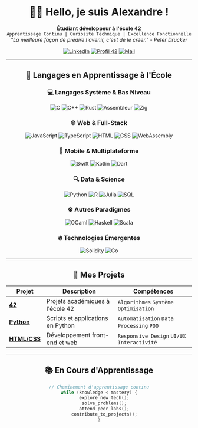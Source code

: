 <div align="center">

# 👨‍💻 Hello, je suis Alexandre !

**Étudiant développeur à l'école 42**  
`Apprentissage Continu | Curiosité Technique | Excellence Fonctionnelle`  
*"La meilleure façon de prédire l'avenir, c'est de le créer." - Peter Drucker*

[![LinkedIn](https://img.shields.io/badge/LinkedIn-Connect-0A66C2?style=flat&logo=linkedin)](https://www.linkedin.com/in/alexandre-alabergere-067a75348)
[![Profil 42](https://img.shields.io/badge/Profil_42-Check_my_status-000000?style=flat&logo=42)](https://profile.intra.42.fr/users/[VOTRE_LOGIN_42])
[![Mail](https://img.shields.io/badge/Email-Contact%20moi-EA4335?style=flat&logo=gmail)](mailto:alexandre.alabergere@gmail.com)

---

## 🌱 Langages en Apprentissage à l'École

### 💻 Langages Système & Bas Niveau
![C](https://img.shields.io/badge/C-En_Apprentissage-00599C?logo=c)
![C++](https://img.shields.io/badge/C++-En_Apprentissage-00599C?logo=cplusplus)
![Rust](https://img.shields.io/badge/Rust-En_Apprentissage-000000?logo=rust)
![Assembleur](https://img.shields.io/badge/Assembleur-En_Apprentissage-000000?logo=assemblyscript)
![Zig](https://img.shields.io/badge/Zig-En_Apprentissage-F7A41D?logo=zig)

### 🌐 Web & Full-Stack
![JavaScript](https://img.shields.io/badge/JavaScript-En_Apprentissage-F7DF1E?logo=javascript)
![TypeScript](https://img.shields.io/badge/TypeScript-En_Apprentissage-3178C6?logo=typescript)
![HTML](https://img.shields.io/badge/HTML-En_Apprentissage-E34F26?logo=html5)
![CSS](https://img.shields.io/badge/CSS-En_Apprentissage-1572B6?logo=css3)
![WebAssembly](https://img.shields.io/badge/WebAssembly-En_Apprentissage-654FF0?logo=webassembly)

### 📱 Mobile & Multiplateforme
![Swift](https://img.shields.io/badge/Swift-En_Apprentissage-F05138?logo=swift)
![Kotlin](https://img.shields.io/badge/Kotlin-En_Apprentissage-7F52FF?logo=kotlin)
![Dart](https://img.shields.io/badge/Dart-En_Apprentissage-0175C2?logo=dart)

### 🔍 Data & Science
![Python](https://img.shields.io/badge/Python-En_Apprentissage-3776AB?logo=python)
![R](https://img.shields.io/badge/R-En_Apprentissage-276DC3?logo=r)
![Julia](https://img.shields.io/badge/Julia-En_Apprentissage-9558B2?logo=julia)
![SQL](https://img.shields.io/badge/SQL-En_Apprentissage-4479A1?logo=postgresql)

### ⚙️ Autres Paradigmes
![OCaml](https://img.shields.io/badge/OCaml-En_Apprentissage-EC6813?logo=ocaml)
![Haskell](https://img.shields.io/badge/Haskell-En_Apprentissage-5D4F85?logo=haskell)
![Scala](https://img.shields.io/badge/Scala-En_Apprentissage-DC322F?logo=scala)

### 🔥 Technologies Émergentes
![Solidity](https://img.shields.io/badge/Solidity-En_Apprentissage-363636?logo=solidity)
![Go](https://img.shields.io/badge/Go-En_Apprentissage-00ADD8?logo=go)

---

## 🚀 Mes Projets 

| Projet | Description | Compétences |
|--------|-------------|-------------|
| **[42](https://github.com/BigDully/PROJET-42)** | Projets académiques à l'école 42 | `Algorithmes` `Système` `Optimisation` |
| **[Python](https://github.com/BigDully/PROJET-EN-PYTHON)** | Scripts et applications en Python | `Automatisation` `Data Processing` `POO` |
| **[HTML/CSS](https://github.com/BigDully/PROJET-EN-HTML)** | Développement front-end et web | `Responsive Design` `UI/UX` `Interactivité` |


---

## 📚 En Cours d'Apprentissage

```c
// Cheminement d'apprentissage continu
while (knowledge < mastery) {
    explore_new_tech();
    solve_problems();
    attend_peer_labs();
    contribute_to_projects();
}

